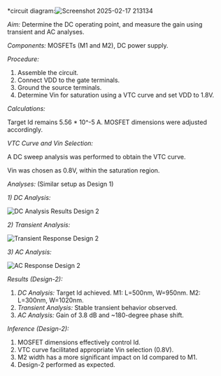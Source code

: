 *circuit diagram:![Screenshot 2025-02-17 213134](https://github.com/user-attachments/assets/d39d4421-1025-4694-9a91-4ad12684b152)




*Aim:*  Determine the DC operating point, and measure the gain using transient and AC analyses.

*Components:* MOSFETs (M1 and M2), DC power supply.

*Procedure:*

1.  Assemble the circuit.
2.  Connect VDD to the gate terminals.
3.  Ground the source terminals.
4.  Determine Vin for saturation using a VTC curve and set VDD to 1.8V.

*Calculations:*

Target Id remains 5.56 * 10^-5 A.  MOSFET dimensions were adjusted accordingly.

*VTC Curve and Vin Selection:*

A DC sweep analysis was performed to obtain the VTC curve.

Vin was chosen as 0.8V, within the saturation region.



*Analyses:* (Similar setup as Design 1)

*1) DC Analysis:*


![DC Analysis Results Design 2](https://github.com/user-attachments/assets/dded314a-ede4-45dd-aa51-d8a5251a6ec2)

*2) Transient Analysis:*


![Transient Response Design 2](https://github.com/user-attachments/assets/7d25b588-1dd1-406c-98cd-8fa4fc5c6163)

*3) AC Analysis:*


![AC Response Design 2](https://github.com/user-attachments/assets/e24ddc06-ca3f-41da-b214-6e012222aa04)

*Results (Design-2):*

1.  *DC Analysis:*  Target Id achieved. M1: L=500nm, W=950nm. M2: L=300nm, W=1020nm.
2.  *Transient Analysis:* Stable transient behavior observed.
3.  *AC Analysis:* Gain of 3.8 dB and ~180-degree phase shift.

*Inference (Design-2):*

1.  MOSFET dimensions effectively control Id.
2.  VTC curve facilitated appropriate Vin selection (0.8V).
3.  M2 width has a more significant impact on Id compared to M1.
4.  Design-2 performed as expected.
